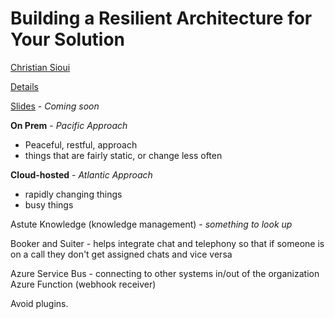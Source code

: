 # Building a Resilient Architecture for Your Solution

[Christian Sioui](https://www.eventscribe.com/2019/FOCUS/fsPopup.asp?Mode=presenterInfo&PresenterID=597203&embedded=false)

[Details](https://www.eventscribe.com/2019/FOCUS/fsPopup.asp?embedded=true&Mode=presInfo&PresentationID=502669)

[Slides]() - *Coming soon*

**On Prem** - *Pacific Approach*
- Peaceful, restful, approach
- things that are fairly static, or change less often

**Cloud-hosted** - *Atlantic Approach*
- rapidly changing things
- busy things

Astute Knowledge (knowledge management) - *something to look up*

Booker and Suiter - helps integrate chat and telephony so that if someone is on a call they don't get assigned chats and vice versa

Azure Service Bus - connecting to other systems in/out of the organization
Azure Function (webhook receiver)

Avoid plugins.

